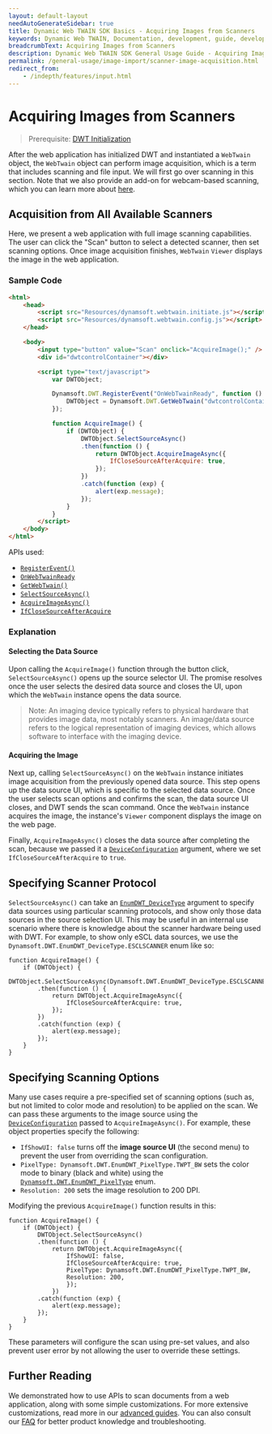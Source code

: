 ```yaml
---
layout: default-layout
needAutoGenerateSidebar: true
title: Dynamic Web TWAIN SDK Basics - Acquiring Images from Scanners
keywords: Dynamic Web TWAIN, Documentation, development, guide, development guide, basic, basic guide, importing images, image import, imaging devices, selecting imaging devices, scanners, scanning, image acquisition
breadcrumbText: Acquiring Images from Scanners
description: Dynamic Web TWAIN SDK General Usage Guide - Acquiring Images from Scanners
permalink: /general-usage/image-import/scanner-image-acquisition.html
redirect_from:
    - /indepth/features/input.html
---
```


# Acquiring Images from Scanners

> Prerequisite: [DWT Initialization]({{site.general-usage}}initialization.html)

After the web application has initialized DWT and instantiated a `WebTwain` object, the `WebTwain` object can perform image acquisition, which is a term that includes scanning and file input. We will first go over scanning in this section. Note that we also provide an add-on for webcam-based scanning, which you can learn more about [here]({{site.api}}Addon_Webcam.html).

## Acquisition from All Available Scanners

Here, we present a web application with full image scanning capabilities. The user can click the "Scan" button to select a detected scanner, then set scanning options. Once image acquisition finishes, `WebTwain` `Viewer` displays the image in the web application.

### Sample Code

```html
<html>
    <head>
        <script src="Resources/dynamsoft.webtwain.initiate.js"></script>
        <script src="Resources/dynamsoft.webtwain.config.js"></script>
    </head>

    <body>
        <input type="button" value="Scan" onclick="AcquireImage();" />
        <div id="dwtcontrolContainer"></div>

        <script type="text/javascript">
            var DWTObject;

            Dynamsoft.DWT.RegisterEvent("OnWebTwainReady", function () {
                DWTObject = Dynamsoft.DWT.GetWebTwain("dwtcontrolContainer");
            });

            function AcquireImage() {
                if (DWTObject) {
                    DWTObject.SelectSourceAsync()
                    .then(function () {
                        return DWTObject.AcquireImageAsync({
                            IfCloseSourceAfterAcquire: true,
                        });
                    })
                    .catch(function (exp) {
                        alert(exp.message);
                    });
                }
            }
        </script>
    </body>
</html>
```

APIs used:

-   [`RegisterEvent()`]({{site.api}}Dynamsoft_WebTwainEnv.html#registerevent)
-   [`OnWebTwainReady`]({{site.api}}Dynamsoft_WebTwainEnv.html#onwebtwainready)
-   [`GetWebTwain()`]({{site.api}}Dynamsoft_WebTwainEnv.html#getwebtwain)
-   [`SelectSourceAsync()`]({{site.api}}WebTwain_Acquire.html#selectsourceasync)
-   [`AcquireImageAsync()`]({{site.api}}WebTwain_Acquire.html#acquireimageasync)
-   [`IfCloseSourceAfterAcquire`]({{site.api}}Device.html#deviceobjectacquireimage)

### Explanation

#### Selecting the Data Source

Upon calling the `AcquireImage()` function through the button click, `SelectSourceAsync()` opens up the source selector UI. The promise resolves once the user selects the desired data source and closes the UI, upon which the `WebTwain` instance opens the data source.

> Note: An imaging device typically refers to physical hardware that provides image data, most notably scanners. An image/data source refers to the logical representation of imaging devices, which allows software to interface with the imaging device.

#### Acquiring the Image

Next up, calling `SelectSourceAsync()` on the `WebTwain` instance initiates image acquisition from the previously opened data source. This step opens up the data source UI, which is specific to the selected data source. Once the user selects scan options and confirms the scan, the data source UI closes, and DWT sends the scan command. Once the `WebTwain` instance acquires the image, the instance's `Viewer` component displays the image on the web page.

Finally, `AcquireImageAsync()` closes the data source after completing the scan, because we passed it a [`DeviceConfiguration`]({{site.api}}Interfaces.html#DeviceConfiguration) argument, where we set `IfCloseSourceAfterAcquire` to `true`.

## Specifying Scanner Protocol

`SelectSourceAsync()` can take an [`EnumDWT_DeviceType`]({{site.api}}Dynamsoft_Enum.html#dynamsoftdwtenumdwt_devicetype) argument to specify data sources using particular scanning protocols, and show only those data sources in the source selection UI. This may be useful in an internal use scenario where there is knowledge about the scanner hardware being used with DWT. For example, to show only eSCL data sources, we use the `Dynamsoft.DWT.EnumDWT_DeviceType.ESCLSCANNER` enum like so:

```JS
function AcquireImage() {
	if (DWTObject) {
		DWTObject.SelectSourceAsync(Dynamsoft.DWT.EnumDWT_DeviceType.ESCLSCANNER)
        .then(function () {
            return DWTObject.AcquireImageAsync({
                IfCloseSourceAfterAcquire: true,
            });
        })
        .catch(function (exp) {
            alert(exp.message);
        });
	}
}
```

## Specifying Scanning Options

Many use cases require a pre-specified set of scanning options (such as, but not limited to color mode and resolution) to be applied on the scan. We can pass these arguments to the image source using the [`DeviceConfiguration`]({{site.api}}Interfaces.html#DeviceConfiguration) passed to `AcquireImageAsync()`. For example, these object properties specify the following:

-   `IfShowUI: false` turns off the **image source UI** (the second menu) to prevent the user from overriding the scan configuration.
-   `PixelType: Dynamsoft.DWT.EnumDWT_PixelType.TWPT_BW` sets the color mode to binary (black and white) using the [`Dynamsoft.DWT.EnumDWT_PixelType`]({{site.api}}/Dynamsoft_Enum.html#dynamsoftdwtenumdwt_pixeltype) enum.
-   `Resolution: 200` sets the image resolution to 200 DPI.

Modifying the previous `AcquireImage()` function results in this:

```JS
function AcquireImage() {
	if (DWTObject) {
		DWTObject.SelectSourceAsync()
        .then(function () {
            return DWTObject.AcquireImageAsync({
                IfShowUI: false,
                IfCloseSourceAfterAcquire: true,
                PixelType: Dynamsoft.DWT.EnumDWT_PixelType.TWPT_BW,
                Resolution: 200,
                });
            })
        .catch(function (exp) {
            alert(exp.message);
        });
	}
}
```

These parameters will configure the scan using pre-set values, and also prevent user error by not allowing the user to override these settings.

## Further Reading

We demonstrated how to use APIs to scan documents from a web application, along with some simple customizations. For more extensive customizations, read more in our [advanced guides]({{site.extended-usage}}index.html). You can also consult our [FAQ]({{site.faq}}index.html) for better product knowledge and troubleshooting.
